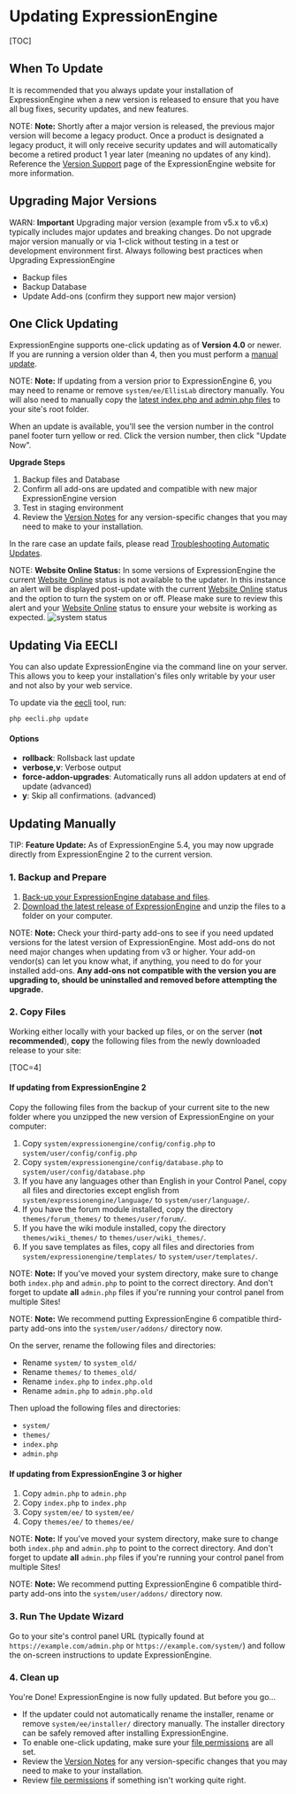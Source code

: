 <!--
    This source file is part of the open source project
    ExpressionEngine User Guide (https://github.com/ExpressionEngine/ExpressionEngine-User-Guide)

    @link      https://expressionengine.com/
    @copyright Copyright (c) 2003-2020, Packet Tide, LLC (https://packettide.com)
    @license   https://expressionengine.com/license Licensed under Apache License, Version 2.0
-->

# Updating ExpressionEngine

[TOC]

## When To Update
It is recommended that you always update your installation of ExpressionEngine when a new version is released to ensure that you have all bug fixes, security updates, and new features.

NOTE: **Note:** Shortly after a major version is released, the previous major version will become a legacy product. Once a product is designated a legacy product, it will only receive security updates and will automatically become a retired product 1 year later (meaning no updates of any kind). Reference the [Version Support](https://expressionengine.com/support/version-support) page of the ExpressionEngine website for more information.


## Upgrading Major Versions
WARN: **Important** Upgrading major version (example from v5.x to v6.x) typically includes major updates and breaking changes. Do not upgrade major version manually or via 1-click without testing in a test or development environment first. Always following best practices when Upgrading ExpressionEngine
- Backup files
- Backup Database
- Update Add-ons (confirm they support new major version)


## One Click Updating

ExpressionEngine supports one-click updating as of **Version 4.0** or newer. If you are running a version older than 4, then you must perform a [manual update](#updating-manually).

NOTE: **Note:** If updating from a version prior to ExpressionEngine 6, you may need to rename or remove `system/ee/EllisLab` directory manually. You will also need to manually copy the [latest index.php and admin.php files](_downloads/EE6_Index_Admin.zip) to your site's root folder.

When an update is available, you'll see the version number in the control panel footer turn yellow or red. Click the version number, then click "Update Now".

**Upgrade Steps**
1. Backup files and Database
2. Confirm all add-ons are updated and compatible with new major ExpressionEngine version
3. Test in staging environment
4. Review the [Version Notes](installation/version-notes.md) for any version-specific changes that you may need to make to your installation.

In the rare case an update fails, please read [Troubleshooting Automatic Updates](troubleshooting/general.md#troubleshooting-automatic-updates).

NOTE: **Website Online Status:** In some versions of ExpressionEngine the current [Website Online](control-panel/settings/general.md#website-online) status is not available to the updater. In this instance an alert will be displayed post-update with the current [Website Online](control-panel/settings/general.md#website-online) status and the option to turn the system on or off. Please make sure to review this alert and your [Website Online](control-panel/settings/general.md#website-online) status to ensure your website is working as expected.
![system status](/_images/ee6-offline.png)

## Updating Via EECLI

You can also update ExpressionEngine via the command line on your server. This allows you to keep your installation's files only writable by your user and not also by your web service.

To update via the [eecli](cli/intro.md) tool, run:

    php eecli.php update

#### Options

- **rollback**: Rollsback last update
- **verbose,v**: Verbose output
- **force-addon-upgrades**: Automatically runs all addon updaters at end of update (advanced)
- **y**: Skip all confirmations. (advanced)

## Updating Manually

TIP: **Feature Update:**
As of ExpressionEngine 5.4, you may now upgrade directly from ExpressionEngine 2 to the current version.

### 1. Backup and Prepare

1. [Back-up your ExpressionEngine database and files](general/database-backup.md).
2. [Download the latest release of ExpressionEngine](https://expressionengine.com) and unzip the files to a folder on your computer.

NOTE: **Note:** Check your third-party add-ons to see if you need updated versions for the latest version of ExpressionEngine. Most add-ons do not need major changes when updating from v3 or higher. Your add-on vendor(s) can let you know what, if anything, you need to do for your installed add-ons. **Any add-ons not compatible with the version you are upgrading to, should be uninstalled and removed before attempting the upgrade.**

### 2. Copy Files

Working either locally with your backed up files, or on the server (**not recommended**), **copy** the following files from the newly downloaded release to your site:

[TOC=4]

#### If updating from ExpressionEngine 2
Copy the following files from the backup of your current site to the new folder where you unzipped the new version of ExpressionEngine on your computer:

1. Copy `system/expressionengine/config/config.php` to `system/user/config/config.php`
2. Copy `system/expressionengine/config/database.php` to `system/user/config/database.php`
3. If you have any languages other than English in your Control Panel, copy all files and directories except english from `system/expressionengine/language/` to `system/user/language/`.
4. If you have the forum module installed, copy the directory `themes/forum_themes/` to `themes/user/forum/`.
5. If you have the wiki module installed, copy the directory `themes/wiki_themes/` to `themes/user/wiki_themes/`.
6. If you save templates as files, copy all files and directories from `system/expressionengine/templates/` to `system/user/templates/`.

NOTE: **Note:** If you’ve moved your system directory, make sure to change both `index.php` and `admin.php` to point to the correct directory. And don't forget to update **all** `admin.php` files if you're running your control panel from multiple Sites!

NOTE: **Note:** We recommend putting ExpressionEngine 6 compatible third-party add-ons into the `system/user/addons/` directory now.

On the server, rename the following files and directories:
- Rename `system/` to `system_old/`
- Rename `themes/` to `themes_old/`
- Rename `index.php` to `index.php.old`
- Rename `admin.php` to `admin.php.old`

Then upload the following files and directories:
- `system/`
- `themes/`
- `index.php`
- `admin.php`

#### If updating from ExpressionEngine 3 or higher
1.  Copy `admin.php` to `admin.php`
2.  Copy `index.php` to `index.php`
3.  Copy `system/ee/` to `system/ee/`
4.  Copy `themes/ee/` to `themes/ee/`

NOTE: **Note:** If you’ve moved your system directory, make sure to change both `index.php` and `admin.php` to point to the correct directory. And don't forget to update **all** `admin.php` files if you're running your control panel from multiple Sites!

NOTE: **Note:** We recommend putting ExpressionEngine 6 compatible third-party add-ons into the `system/user/addons/` directory now.

### 3. Run The Update Wizard

Go to your site's control panel URL (typically found at `https://example.com/admin.php` or `https://example.com/system/`) and follow the on-screen instructions to update ExpressionEngine.

### 4. Clean up

You're Done! ExpressionEngine is now fully updated. But before you go...

- If the updater could not automatically rename the installer, rename or remove `system/ee/installer/` directory manually. The installer directory can be safely removed after installing ExpressionEngine.
- To enable one-click updating, make sure your [file permissions](troubleshooting/general.md#file-permissions) are all set.
- Review the [Version Notes](installation/version-notes.md) for any version-specific changes that you may need to make to your installation.
- Review [file permissions](troubleshooting/general.md#file-permissions) if something isn't working quite right.
